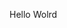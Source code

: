Hello Wolrd

















































































































































































































































































































































































































































































































































































































































































































































































































































































































































































































































































































































































































































































































































































































































































































































































































































































































































































































































































































































































































































































































































































































































































































































































































































































































































































































































































































































































































































































































































































































































































































































































































































































































































